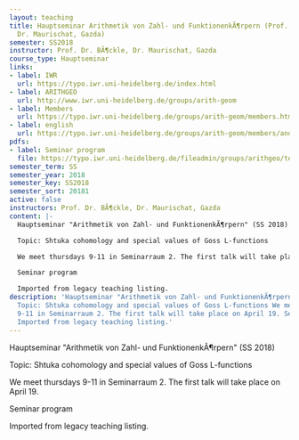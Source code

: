 ```yaml
---
layout: teaching
title: Hauptseminar Arithmetik von Zahl- und FunktionenkÃ¶rpern (Prof. Dr. BÃ¶ckle,
  Dr. Maurischat, Gazda)
semester: SS2018
instructor: Prof. Dr. BÃ¶ckle, Dr. Maurischat, Gazda
course_type: Hauptseminar
links:
- label: IWR
  url: https://typo.iwr.uni-heidelberg.de/index.html
- label: ARITHGEO
  url: http://www.iwr.uni-heidelberg.de/groups/arith-geom
- label: Members
  url: https://typo.iwr.uni-heidelberg.de/groups/arith-geom/members.html
- label: english
  url: https://typo.iwr.uni-heidelberg.de/groups/arith-geom/members/andreas-maurischat/hauptseminar-ss2018.html
pdfs:
- label: Seminar program
  file: https://typo.iwr.uni-heidelberg.de/fileadmin/groups/arithgeo/templates/data/Hauptseminare/oberseminar-ss2018.pdf
semester_term: SS
semester_year: 2018
semester_key: SS2018
semester_sort: 20181
active: false
instructors: Prof. Dr. BÃ¶ckle, Dr. Maurischat, Gazda
content: |-
  Hauptseminar "Arithmetik von Zahl- und FunktionenkÃ¶rpern" (SS 2018)

  Topic: Shtuka cohomology and special values of Goss L-functions

  We meet thursdays 9-11 in Seminarraum 2. The first talk will take place on April 19.

  Seminar program

  Imported from legacy teaching listing.
description: 'Hauptseminar "Arithmetik von Zahl- und FunktionenkÃ¶rpern" (SS 2018)
  Topic: Shtuka cohomology and special values of Goss L-functions We meet thursdays
  9-11 in Seminarraum 2. The first talk will take place on April 19. Seminar program
  Imported from legacy teaching listing.'
---
```

Hauptseminar "Arithmetik von Zahl- und FunktionenkÃ¶rpern" (SS 2018)

Topic: Shtuka cohomology and special values of Goss L-functions

We meet thursdays 9-11 in Seminarraum 2. The first talk will take place on April 19.

Seminar program

Imported from legacy teaching listing.
